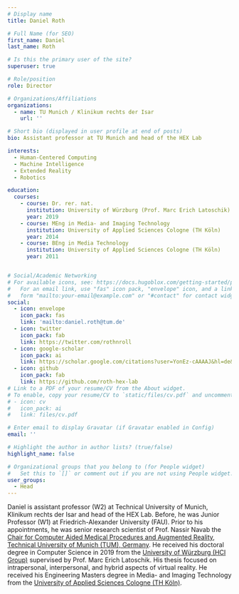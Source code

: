 ```yaml
---
# Display name
title: Daniel Roth

# Full Name (for SEO)
first_name: Daniel
last_name: Roth

# Is this the primary user of the site?
superuser: true

# Role/position
role: Director 

# Organizations/Affiliations
organizations:
  - name: TU Munich / Klinikum rechts der Isar
    url: ''

# Short bio (displayed in user profile at end of posts)
bio: Assistant professor at TU Munich and head of the HEX Lab

interests:
  - Human-Centered Computing
  - Machine Intelligence
  - Extended Reality
  - Robotics

education:
  courses:
    - course: Dr. rer. nat.
      institution: University of Würzburg (Prof. Marc Erich Latoschik)
      year: 2019
    - course: MEng in Media- and Imaging Technology
      institution: University of Applied Sciences Cologne (TH Köln)
      year: 2014
    - course: BEng in Media Technology
      institution: University of Applied Sciences Cologne (TH Köln)
      year: 2011


# Social/Academic Networking
# For available icons, see: https://docs.hugoblox.com/getting-started/page-builder/#icons
#   For an email link, use "fas" icon pack, "envelope" icon, and a link in the
#   form "mailto:your-email@example.com" or "#contact" for contact widget.
social:
  - icon: envelope
    icon_pack: fas
    link: 'mailto:daniel.roth@tum.de'
  - icon: twitter
    icon_pack: fab
    link: https://twitter.com/rothnroll
  - icon: google-scholar
    icon_pack: ai
    link: https://scholar.google.com/citations?user=YonEz-cAAAAJ&hl=de&oi=ao
  - icon: github
    icon_pack: fab
    link: https://github.com/roth-hex-lab
# Link to a PDF of your resume/CV from the About widget.
# To enable, copy your resume/CV to `static/files/cv.pdf` and uncomment the lines below.
# - icon: cv
#   icon_pack: ai
#   link: files/cv.pdf

# Enter email to display Gravatar (if Gravatar enabled in Config)
email: ''

# Highlight the author in author lists? (true/false)
highlight_name: false

# Organizational groups that you belong to (for People widget)
#   Set this to `[]` or comment out if you are not using People widget.
user_groups:
  - Head
---
```


Daniel is assistant professor (W2) at Technical University of Munich, Klinikum rechts der Isar and head of the HEX Lab. Before, he was Junior Professor (W1) at Friedrich-Alexander University (FAU). Prior to his appointments, he was senior research scientist of Prof. Nassir Navab the [Chair for Computer Aided Medical Procedures and Augmented Reality, Technical University of Munich (TUM), Germany](https://www.in.tum.de/campar/members/). He received his doctoral degree in Computer Science in 2019 from the [University of Würzburg (HCI Group)](http://hci.uni-wuerzburg.de/) supervised by Prof. Marc Erich Latoschik. His thesis focused on intrapersonal, interpersonal, and hybrid aspects of virtual reality. He received his Engineering Masters degree in Media- and Imaging Technology from the [University of Applied Sciences Cologne (TH Köln)](https://www.th-koeln.de/studium/medientechnologie-master_1126.php).
